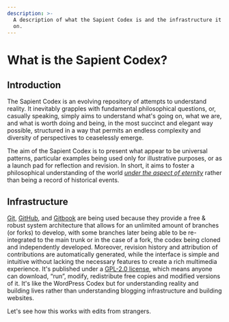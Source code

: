 ```yaml
---
description: >-
  A description of what the Sapient Codex is and the infrastructure it is built
  on.
---
```


# What is the Sapient Codex?

## Introduction

The Sapient Codex is an evolving repository of attempts to understand reality. It inevitably grapples with fundamental philosophical questions, or, casually speaking, simply aims to understand what's going on, what we are, and what is worth doing and being, in the most succinct and elegant way possible, structured in a way that permits an endless complexity and diversity of perspectives to ceaselessly emerge. 

The aim of the Sapient Codex is to present what appear to be universal patterns, particular examples being used only for illustrative purposes, or as a launch pad for reflection and revision. In short, it aims to foster a philosophical understanding of the world [_under the aspect of eternity_](https://en.wikipedia.org/wiki/Sub_specie_aeternitatis) rather than being a record of historical events.

## Infrastructure

[Git](https://en.wikipedia.org/wiki/Git), [GitHub](https://github.com/), and [Gitbook](https://www.gitbook.com/) are being used because they provide a free & robust system architecture that allows for an unlimited amount of branches \(or forks\) to develop, with some branches later being able to be re-integrated to the main trunk or in the case of a fork, the codex being cloned and independently developed. Moreover, revision history and attribution of contributions are automatically generated, while the interface is simple and intuitive without lacking the necessary features to create a rich multimedia experience. It's published under a [GPL-2.0 license](https://github.com/anametheus/Sapient-Codex/blob/master/LICENSE), which means anyone can download, “run”, modify, redistribute free copies and modified versions of it. It's like the WordPress Codex but for understanding reality and building lives rather than understanding blogging infrastructure and building websites.

Let's see how this works with edits from strangers.
